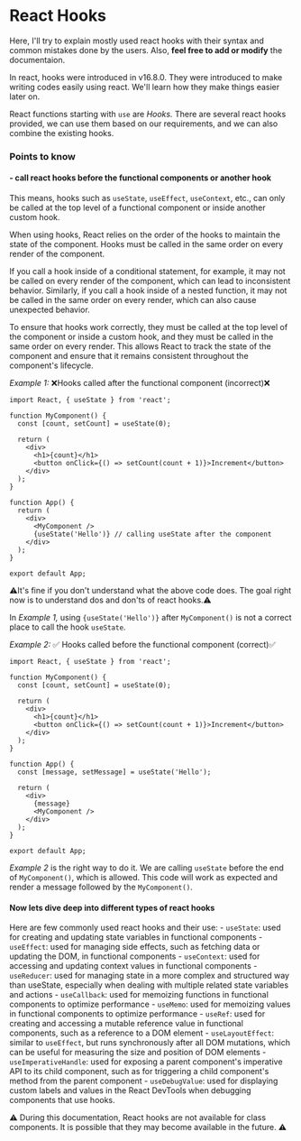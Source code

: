 # React Hooks

Here, I'll try to explain mostly used react hooks with their syntax and common mistakes done by the users. Also, <b>feel free to add or modify</b> the documentaion.

In react, hooks were introduced in v16.8.0. They were introduced to make writing codes easily using react. We'll learn how they make things easier later on.

React functions starting with `use` are <i>Hooks.</i> There are several react hooks provided, we can use them based on our requirements, and we can also combine the existing hooks.

### Points to know

#### - call react hooks before the functional components or another hook

This means, hooks such as `useState`, `useEffect`, `useContext`, etc., can only be called at the top level of a functional component or inside another custom hook.

When using hooks, React relies on the order of the hooks to maintain the state of the component. Hooks must be called in the same order on every render of the component.

If you call a hook inside of a conditional statement, for example, it may not be called on every render of the component, which can lead to inconsistent behavior. Similarly, if you call a hook inside of a nested function, it may not be called in the same order on every render, which can also cause unexpected behavior.

To ensure that hooks work correctly, they must be called at the top level of the component or inside a custom hook, and they must be called in the same order on every render. This allows React to track the state of the component and ensure that it remains consistent throughout the component's lifecycle.

<i>Example 1:</i> ❌Hooks called after the functional component (incorrect)❌

```
import React, { useState } from 'react';

function MyComponent() {
  const [count, setCount] = useState(0);

  return (
    <div>
      <h1>{count}</h1>
      <button onClick={() => setCount(count + 1)}>Increment</button>
    </div>
  );
}

function App() {
  return (
    <div>
      <MyComponent />
      {useState('Hello')} // calling useState after the component
    </div>
  );
}

export default App;
```

⚠️It's fine if you don't understand what the above code does. The goal right now is to understand dos and don'ts of react hooks.⚠️

In <i>Example 1,</i> using `{useState('Hello')}` after `MyComponent()` is not a correct place to call the hook `useState`.

<i>Example 2:</i> ✅ Hooks called before the functional component (correct)✅

```
import React, { useState } from 'react';

function MyComponent() {
  const [count, setCount] = useState(0);

  return (
    <div>
      <h1>{count}</h1>
      <button onClick={() => setCount(count + 1)}>Increment</button>
    </div>
  );
}

function App() {
  const [message, setMessage] = useState('Hello');

  return (
    <div>
      {message}
      <MyComponent />
    </div>
  );
}

export default App;

```

<i>Example 2</i> is the right way to do it. We are calling `useState` before the end of `MyComponent()`, which is allowed. This code will work as expected and render a message followed by the `MyComponent()`.

#### Now lets dive deep into different types of react hooks

Here are few commonly used react hooks and their use:
    - `useState`: used for creating and updating state variables in functional components
    - `useEffect`: used for managing side effects, such as fetching data or updating the DOM, in functional components
    - `useContext`: used for accessing and updating context values in functional components
    - `useReducer`: used for managing state in a more complex and structured way than useState, especially when dealing with multiple related state variables and actions
    - `useCallback`: used for memoizing functions in functional components to optimize performance
    - `useMemo`: used for memoizing values in functional components to optimize performance
    - `useRef`: used for creating and accessing a mutable reference value in functional components, such as a reference to a DOM element
    - `useLayoutEffect`: similar to `useEffect`, but runs synchronously after all DOM mutations, which can be useful for measuring the size and position of DOM elements
    - `useImperativeHandle`: used for exposing a parent component's imperative API to its child component, such as for triggering a child component's method from the parent component
    - `useDebugValue`: used for displaying custom labels and values in the React DevTools when debugging components that use hooks.
    
⚠️ During this documentation, React hooks are not available for class components. It is possible that they may become available in the future. ⚠️
 